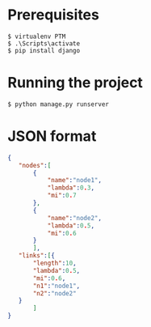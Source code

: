 # Prerequisites
```
$ virtualenv PTM
$ .\Scripts\activate
$ pip install django
```
# Running the project
```
$ python manage.py runserver
```
# JSON format
 ```JSON
 {
 	"nodes":[
 		{
 			"name":"node1",
 			"lambda":0.3,
 			"mi":0.7
 		},
 		{
 			"name":"node2",
 			"lambda":0.5,
 			"mi":0.6
 		}
 		],
 	"links":[{
 		"length":10,
 		"lambda":0.5,
 		"mi":0.6,
 		"n1":"node1",
 		"n2":"node2"
 	}
 		]
 }
 ```
